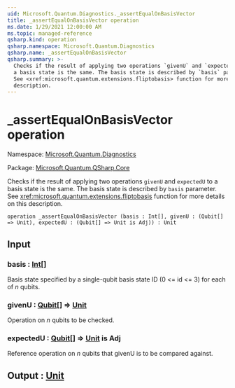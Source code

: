 ```yaml
---
uid: Microsoft.Quantum.Diagnostics._assertEqualOnBasisVector
title: _assertEqualOnBasisVector operation
ms.date: 1/29/2021 12:00:00 AM
ms.topic: managed-reference
qsharp.kind: operation
qsharp.namespace: Microsoft.Quantum.Diagnostics
qsharp.name: _assertEqualOnBasisVector
qsharp.summary: >-
  Checks if the result of applying two operations `givenU` and `expectedU` to
  a basis state is the same. The basis state is described by `basis` parameter.
  See <xref:microsoft.quantum.extensions.fliptobasis> function for more details on this
  description.
---
```


# _assertEqualOnBasisVector operation

Namespace: [Microsoft.Quantum.Diagnostics](xref:Microsoft.Quantum.Diagnostics)

Package: [Microsoft.Quantum.QSharp.Core](https://nuget.org/packages/Microsoft.Quantum.QSharp.Core)


Checks if the result of applying two operations `givenU` and `expectedU` toa basis state is the same. The basis state is described by `basis` parameter.See <xref:microsoft.quantum.extensions.fliptobasis> function for more details on thisdescription.

```qsharp
operation _assertEqualOnBasisVector (basis : Int[], givenU : (Qubit[] => Unit), expectedU : (Qubit[] => Unit is Adj)) : Unit
```


## Input

### basis : [Int](xref:microsoft.quantum.lang-ref.int)[]

Basis state specified by a single-qubit basis state ID (0 <= id <= 3) for each of$n$ qubits.


### givenU : [Qubit](xref:microsoft.quantum.lang-ref.qubit)[] => [Unit](xref:microsoft.quantum.lang-ref.unit) 

Operation on $n$ qubits to be checked.


### expectedU : [Qubit](xref:microsoft.quantum.lang-ref.qubit)[] => [Unit](xref:microsoft.quantum.lang-ref.unit)  is Adj

Reference operation on $n$ qubits that givenU is to be compared against.



## Output : [Unit](xref:microsoft.quantum.lang-ref.unit)

